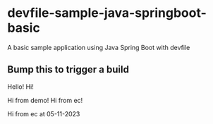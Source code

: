 # devfile-sample-java-springboot-basic
A basic sample application using Java Spring Boot with devfile


## Bump this to trigger a build
Hello!
Hi!


Hi from demo!
Hi from ec!

Hi from ec at 05-11-2023
